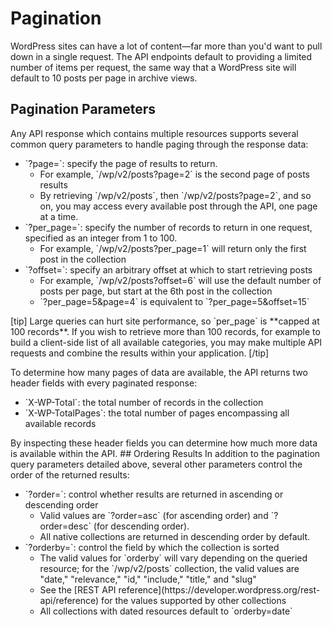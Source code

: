 # Pagination

WordPress sites can have a lot of content—far more than you'd want to pull down in a single request. The API endpoints default to providing a limited number of items per request, the same way that a WordPress site will default to 10 posts per page in archive views.
## Pagination Parameters
Any API response which contains multiple resources supports several common query parameters to handle paging through the response data:
<ul>
 	<li>`?page=`: specify the page of results to return.
<ul>
 	<li>For example, `/wp/v2/posts?page=2` is the second page of posts results</li>
 	<li>By retrieving `/wp/v2/posts`, then `/wp/v2/posts?page=2`, and so on, you may access every available post through the API, one page at a time.</li>
</ul>
</li>
 	<li>`?per_page=`: specify the number of records to return in one request, specified as an integer from 1 to 100.
<ul>
 	<li>For example, `/wp/v2/posts?per_page=1` will return only the first post in the collection</li>
</ul>
</li>
 	<li>`?offset=`: specify an arbitrary offset at which to start retrieving posts
<ul>
 	<li>For example, `/wp/v2/posts?offset=6` will use the default number of posts per page, but start at the 6th post in the collection</li>
 	<li>`?per_page=5&amp;page=4` is equivalent to `?per_page=5&amp;offset=15`</li>
</ul>
</li>
</ul>
[tip]
Large queries can hurt site performance, so `per_page` is **capped at 100 records**. If you wish to retrieve more than 100 records, for example to build a client-side list of all available categories, you may make multiple API requests and combine the results within your application.
[/tip]

To determine how many pages of data are available, the API returns two header fields with every paginated response:
<ul>
 	<li>`X-WP-Total`: the total number of records in the collection</li>
 	<li>`X-WP-TotalPages`: the total number of pages encompassing all available records</li>
</ul>
By inspecting these header fields you can determine how much more data is available within the API.
## Ordering Results
In addition to the pagination query parameters detailed above, several other parameters control the order of the returned results:

<ul>
<li>`?order=`: control whether results are returned in ascending or descending order
<ul>
<li>Valid values are `?order=asc` (for ascending order) and `?order=desc` (for descending order).</li>
<li>All native collections are returned in descending order by default.</li>
</ul>
</li>
<li>`?orderby=`: control the field by which the collection is sorted
<ul>
<li>The valid values for `orderby` will vary depending on the queried resource; for the `/wp/v2/posts` collection, the valid values are "date," "relevance," "id," "include," "title," and "slug"</li>
<li>See the [REST API reference](https://developer.wordpress.org/rest-api/reference) for the values supported by other collections</li>
<li>All collections with dated resources default to `orderby=date`</li>
</ul>
</li>
</ul>
